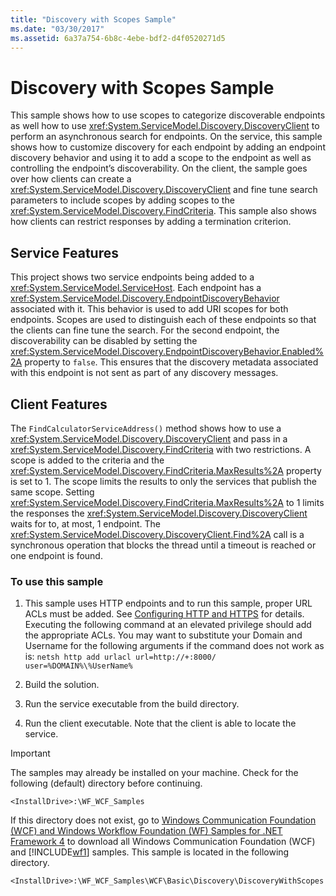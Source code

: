 ```yaml
---
title: "Discovery with Scopes Sample"
ms.date: "03/30/2017"
ms.assetid: 6a37a754-6b8c-4ebe-bdf2-d4f0520271d5
---
```

# Discovery with Scopes Sample

This sample shows how to use scopes to categorize discoverable endpoints as well how to use <xref:System.ServiceModel.Discovery.DiscoveryClient> to perform an asynchronous search for endpoints. On the service, this sample shows how to customize discovery for each endpoint by adding an endpoint discovery behavior and using it to add a scope to the endpoint as well as controlling the endpoint’s discoverability. On the client, the sample goes over how clients can create a <xref:System.ServiceModel.Discovery.DiscoveryClient> and fine tune search parameters to include scopes by adding scopes to the <xref:System.ServiceModel.Discovery.FindCriteria>. This sample also shows how clients can restrict responses by adding a termination criterion.

## Service Features

This project shows two service endpoints being added to a <xref:System.ServiceModel.ServiceHost>. Each endpoint has a <xref:System.ServiceModel.Discovery.EndpointDiscoveryBehavior> associated with it. This behavior is used to add URI scopes for both endpoints. Scopes are used to distinguish each of these endpoints so that the clients can fine tune the search. For the second endpoint, the discoverability can be disabled by setting the <xref:System.ServiceModel.Discovery.EndpointDiscoveryBehavior.Enabled%2A> property to `false`. This ensures that the discovery metadata associated with this endpoint is not sent as part of any discovery messages.

## Client Features

The `FindCalculatorServiceAddress()` method shows how to use a <xref:System.ServiceModel.Discovery.DiscoveryClient> and pass in a <xref:System.ServiceModel.Discovery.FindCriteria> with two restrictions. A scope is added to the criteria and the <xref:System.ServiceModel.Discovery.FindCriteria.MaxResults%2A> property is set to 1. The scope limits the results to only the services that publish the same scope. Setting <xref:System.ServiceModel.Discovery.FindCriteria.MaxResults%2A> to 1 limits the responses the <xref:System.ServiceModel.Discovery.DiscoveryClient> waits for to, at most, 1 endpoint. The <xref:System.ServiceModel.Discovery.DiscoveryClient.Find%2A> call is a synchronous operation that blocks the thread until a timeout is reached or one endpoint is found.

### To use this sample

1. This sample uses HTTP endpoints and to run this sample, proper URL ACLs must be added. See [Configuring HTTP and HTTPS](https://go.microsoft.com/fwlink/?LinkId=70353) for details. Executing the following command at an elevated privilege should add the appropriate ACLs. You may want to substitute your Domain and Username for the following arguments if the command does not work as is: `netsh http add urlacl url=http://+:8000/ user=%DOMAIN%\%UserName%`

2. Build the solution.

3. Run the service executable from the build directory.

4. Run the client executable. Note that the client is able to locate the service.

> [!IMPORTANT]
> The samples may already be installed on your machine. Check for the following (default) directory before continuing.
>
> `<InstallDrive>:\WF_WCF_Samples`
>
> If this directory does not exist, go to [Windows Communication Foundation (WCF) and Windows Workflow Foundation (WF) Samples for .NET Framework 4](https://go.microsoft.com/fwlink/?LinkId=150780) to download all Windows Communication Foundation (WCF) and [!INCLUDE[wf1](../../../../includes/wf1-md.md)] samples. This sample is located in the following directory.
>
> `<InstallDrive>:\WF_WCF_Samples\WCF\Basic\Discovery\DiscoveryWithScopes`
